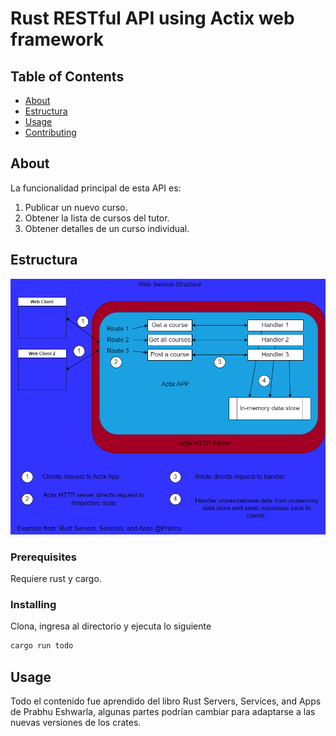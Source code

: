 # Rust RESTful API using Actix web framework

## Table of Contents

- [About](#about)
- [Estructura](#estructura)
- [Usage](#usage)
- [Contributing](../CONTRIBUTING.md)

## About

La funcionalidad principal de esta API es:

1. Publicar un nuevo curso.
2. Obtener la lista de cursos del tutor.
3. Obtener detalles de un curso individual.

## Estructura

![Structure](WebServiceStructure.png)

### Prerequisites

Requiere rust y cargo.

### Installing

Clona, ingresa al directorio y ejecuta lo siguiente

```bash
cargo run todo
```

## Usage

Todo el contenido fue aprendido del libro Rust Servers, Services, and Apps de
Prabhu Eshwarla, algunas partes podrían cambiar para adaptarse a las nuevas versiones de los crates.
